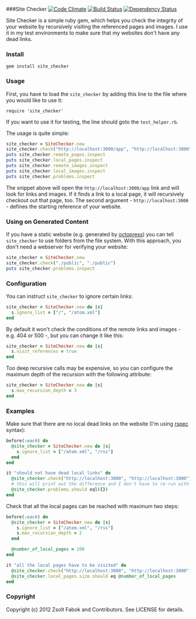 ###Site Checker [![Code Climate](https://codeclimate.com/badge.png)](https://codeclimate.com/github/ZsoltFabok/site_checker) [![Build Status](https://travis-ci.org/ZsoltFabok/site_checker.png)](https://travis-ci.org/ZsoltFabok/site_checker) [![Dependency Status](https://gemnasium.com/ZsoltFabok/site_checker.png)](https://gemnasium.com/ZsoltFabok/site_checker)


Site Checker is a simple ruby gem, which helps you check the integrity of your website by recursively visiting the referenced pages and images. I use it in my test environments to make sure that my websites don't have any dead links.

### Install

`gem install site_checker`

### Usage

First, you have to load the `site_checker` by adding this line to the file where you would like to use it:

`require 'site_checker'`

If you want to use it for testing, the line should goto the `test_helper.rb`.

The usage is quite simple:

```ruby
site_checker = SiteChecker.new
site_checker.check("http://localhost:3000/app", "http://localhost:3000")
puts site_checker.remote_pages.inspect
puts site_checker.local_pages.inspect
puts site_checker.remote_images.inspect
puts site_checker.local_images.inspect
puts site_checker.problems.inspect
```

The snippet above will open the `http://localhost:3000/app` link and will look for links and images. If it finds a link to a local page, it will recursively checkout out that page, too. The second argument - `http://localhost:3000` - defines the starting reference of your website.

### Using on Generated Content
If you have a static website (e.g. generated by [octopress](https://github.com/imathis/octopress)) you can tell `site_checker` to use folders from the file system. With this approach, you don't need a webserver for verifying your website:

```ruby
site_checker = SiteChecker.new
site_checker.check("./public", "./public")
puts site_checker.problems.inspect
```

### Configuration
You can instruct `site_checker` to ignore certain links:

```ruby
site_checker = SiteChecker.new do |s|
  s.ignore_list = ["/", "/atom.xml"]
end
```

By default it won't check the conditions of the remote links and images - e.g. 404 or 500 -, but you can change it like this:

```ruby
site_checker = SiteChecker.new do |s|
  s.visit_references = true
end
```

Too deep recursive calls may be expensive, so you can configure the maximum depth of the recursion with the following attribute:

```ruby
site_checker = SiteChecker.new do |s|
  s.max_recursion_depth = 3
end
```

### Examples
Make sure that there are no local dead links on the website (I'm using [rspec](https://github.com/rspec/rspec) syntax):
```ruby
before(:each) do
  @site_checker = SiteChecker.new do |s|
    s.ignore_list = ["/atom.xml", "/rss"]
  end
end

it "should not have dead local links" do
  @site_checker.check("http://localhost:3000", "http://localhost:3000")
  # this will print out the difference and I don't have to re-run with print
  @site_checker.problems.should eql({})
end
```

Check that all the local pages can be reached with maximum two steps:

```ruby
before(:each) do
  @site_checker = SiteChecker.new do |s|
    s.ignore_list = ["/atom.xml", "/rss"]
    s.max_recursion_depth = 2
  end

  @number_of_local_pages = 100
end

it "all the local pages have to be visited" do
  @site_checker.check("http://localhost:3000", "http://localhost:3000")
  @site_checker.local_pages.size.should eq @number_of_local_pages
end
```

### Copyright

Copyright (c) 2012 Zsolt Fabok and Contributors. See LICENSE for details.

